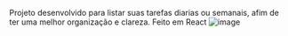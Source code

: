 Projeto desenvolvido para listar suas tarefas diarias ou semanais, afim de ter uma melhor organização e clareza.
Feito em React
![image](https://github.com/user-attachments/assets/da3635fa-8cf8-406d-95de-38f1610a113e)
